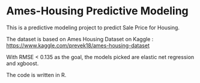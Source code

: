 # Ames-Housing Predictive Modeling

This is a predictive modeling project to predict Sale Price for Housing.

The dataset is based on Ames Housing Dataset on Kaggle :
https://www.kaggle.com/prevek18/ames-housing-dataset

With RMSE < 0.135 as the goal, the models picked are elastic net regression and xgboost.

The code is written in R.
